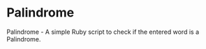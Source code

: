 Palindrome
==========

Palindrome - A simple Ruby script to check if the entered word is a Palindrome.
